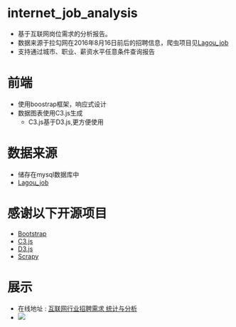 # internet_job_analysis
* 基于互联网岗位需求的分析报告。
* 数据来源于拉勾网在2016年8月16日前后的招聘信息，爬虫项目见[Lagou_job](https://github.com/ioiogoo/lagou_spider)
* 支持通过城市、职业、薪资水平任意条件查询报告

# 前端
* 使用boostrap框架，响应式设计
* 数据图表使用C3.js生成
  * C3.js基于D3.js,更方便使用

# 数据来源
* 储存在mysql数据库中
* [Lagou_job](https://github.com/ioiogoo/lagou_spider)

# 感谢以下开源项目
* [Bootstrap](http://www.bootcss.com/)
* [C3.js](http://c3js.org/)
* [D3.js](https://github.com/d3/d3)
* [Scrapy](http://scrapy.org/)

# 展示
* 在线地址 : [互联网行业招聘需求 统计与分析](http://www.caoxz.cn/)
* ![](https://github.com/ioiogoo/internet_job_analysis/blob/master/mobile.jpg)


